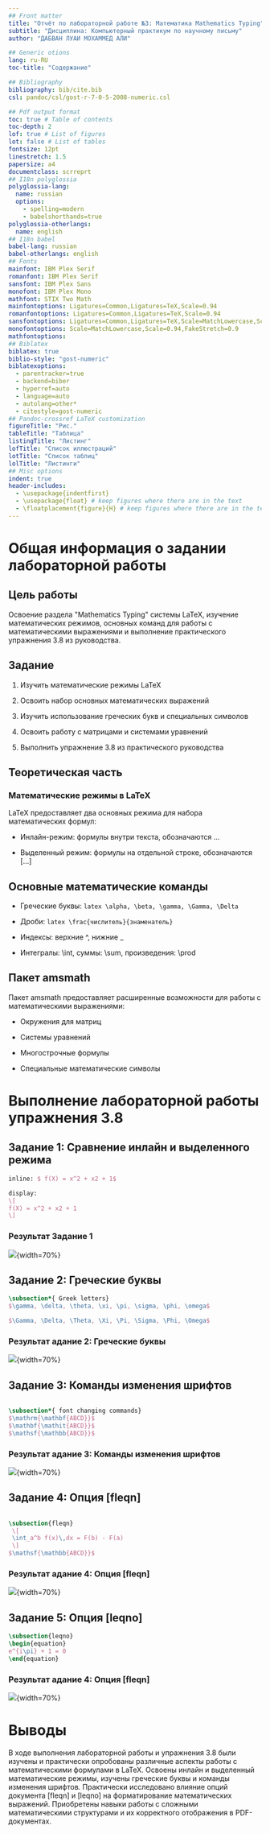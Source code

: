 ```yaml
---
## Front matter
title: "Отчёт по лабораторной работе №3: Математика Mathematics Typing"
subtitle: "Дисциплина: Компьютерный практикум по научному письму"
author: "ДАБВАН ЛУАИ МОХАММЕД АЛИ"

## Generic otions
lang: ru-RU
toc-title: "Содержание"

## Bibliography
bibliography: bib/cite.bib
csl: pandoc/csl/gost-r-7-0-5-2008-numeric.csl

## Pdf output format
toc: true # Table of contents
toc-depth: 2
lof: true # List of figures
lot: false # List of tables
fontsize: 12pt
linestretch: 1.5
papersize: a4
documentclass: scrreprt
## I18n polyglossia
polyglossia-lang:
  name: russian
  options:
	- spelling=modern
	- babelshorthands=true
polyglossia-otherlangs:
  name: english
## I18n babel
babel-lang: russian
babel-otherlangs: english
## Fonts
mainfont: IBM Plex Serif
romanfont: IBM Plex Serif
sansfont: IBM Plex Sans
monofont: IBM Plex Mono
mathfont: STIX Two Math
mainfontoptions: Ligatures=Common,Ligatures=TeX,Scale=0.94
romanfontoptions: Ligatures=Common,Ligatures=TeX,Scale=0.94
sansfontoptions: Ligatures=Common,Ligatures=TeX,Scale=MatchLowercase,Scale=0.94
monofontoptions: Scale=MatchLowercase,Scale=0.94,FakeStretch=0.9
mathfontoptions:
## Biblatex
biblatex: true
biblio-style: "gost-numeric"
biblatexoptions:
  - parentracker=true
  - backend=biber
  - hyperref=auto
  - language=auto
  - autolang=other*
  - citestyle=gost-numeric
## Pandoc-crossref LaTeX customization
figureTitle: "Рис."
tableTitle: "Таблица"
listingTitle: "Листинг"
lofTitle: "Список иллюстраций"
lotTitle: "Список таблиц"
lolTitle: "Листинги"
## Misc options
indent: true
header-includes:
  - \usepackage{indentfirst}
  - \usepackage{float} # keep figures where there are in the text
  - \floatplacement{figure}{H} # keep figures where there are in the text
---
```


# Общая информация о задании лабораторной работы

## Цель работы
Освоение раздела "Mathematics Typing" системы LaTeX, изучение математических режимов, основных команд для работы с математическими выражениями и выполнение практического упражнения 3.8 из руководства.

## Задание
1. Изучить математические режимы LaTeX

2. Освоить набор основных математических выражений

3. Изучить использование греческих букв и специальных символов

4. Освоить работу с матрицами и системами уравнений

5. Выполнить упражнение 3.8 из практического руководства


## Теоретическая часть


### Математические режимы в LaTeX
LaTeX предоставляет два основных режима для набора математических формул:

- Инлайн-режим: формулы внутри текста, обозначаются $...$

- Выделенный режим: формулы на отдельной строке, обозначаются \[...\]

## Основные математические команды
- Греческие буквы: ```latex \alpha, \beta, \gamma, \Gamma, \Delta ```

- Дроби: ```latex \frac{числитель}{знаменатель}```

- Индексы: верхние ^, нижние _

- Интегралы: \int, суммы: \sum, произведения: \prod



## Пакет amsmath
Пакет amsmath предоставляет расширенные возможности для работы с математическими выражениями:

- Окружения для матриц

- Системы уравнений

- Многострочные формулы

- Специальные математические символы



# Выполнение лабораторной работы упражнения 3.8
## Задание 1: Сравнение инлайн и выделенного режима
 

```latex
inline: $ f(X) = x^2 + x2 + 1$

display: 
\[
f(X) = x^2 + x2 + 1
\]
```

### Результат Задание 1

![](./image/image_01.jpg){width=70%}

## Задание 2: Греческие буквы


```latex
\subsection*{ Greek letters}
$\gamma, \delta, \theta, \xi, \pi, \sigma, \phi, \omega$

$\Gamma, \Delta, \Theta, \Xi, \Pi, \Sigma, \Phi, \Omega$
```

### Результат адание 2: Греческие буквы


![](./image/image_02.jpg){width=70%}

## Задание 3: Команды изменения шрифтов


```latex

\subsection*{ font changing commands}
$\mathrm{\mathbf{ABCD}}$
$\mathbf{\mathit{ABCD}}$
$\mathsf{\mathbb{ABCD}}$
```

### Результат адание 3: Команды изменения шрифтов


![](./image/image_03.jpg){width=70%}


## Задание 4: Опция [fleqn]


```latex

\subsection{fleqn}
 \[
 \int_a^b f(x)\,dx = F(b) - F(a)
 \]
$\mathsf{\mathbb{ABCD}}$

```

### Результат адание 4: Опция [fleqn]


![](./image/image_04.jpg){width=70%}



## Задание 5: Опция [leqno]


```latex
\subsection{leqno}
\begin{equation}
e^{i\pi} + 1 = 0
\end{equation}
```

### Результат адание 4: Опция [fleqn]

![](./image/image_05.jpg){width=70%}



# Выводы

В ходе выполнения лабораторной работы и упражнения 3.8 были изучены и практически опробованы различные аспекты работы с математическими формулами в LaTeX. Освоены инлайн и выделенный математические режимы, изучены греческие буквы и команды изменения шрифтов. Практически исследовано влияние опций документа [fleqn] и [leqno] на форматирование математических выражений. Приобретены навыки работы с сложными математическими структурами и их корректного отображения в PDF-документах.

